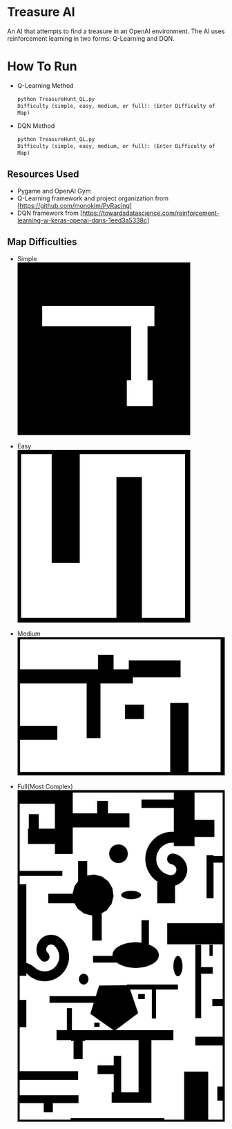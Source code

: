 # Treasure AI
An AI that attempts to find a treasure in an OpenAI environment. The AI uses reinforcement learning in two forms: Q-Learning and DQN.

# How To Run
* Q-Learning Method    
    ```
    python TreasureHunt_QL.py
    Difficulty (simple, easy, medium, or full): (Enter Difficulty of Map)
    ```
* DQN Method   
    ```
    python TreasureHunt_QL.py
    Difficulty (simple, easy, medium, or full): (Enter Difficulty of Map)
    ```
## Resources Used
* Pygame and OpenAI Gym
* Q-Learning framework and project organization from [https://github.com/monokim/PyRacing]
* DQN framework from [https://towardsdatascience.com/reinforcement-learning-w-keras-openai-dqns-1eed3a5338c]

## Map Difficulties
* Simple   
![Alt text](map_simple.png)

* Easy   
![Alt text](map_easy.png)

* Medium   
![Alt text](map_med.png)

* Full(Most Complex)   
![Alt text](map.png)

